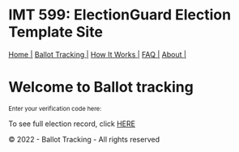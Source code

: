 # IMT 599: ElectionGuard Election Template Site
  <head>
    <link href="style.css" rel="stylesheet">
    <title>Election Results</title>
  </head>
       <nav class="menu">
        <a href="./index.html">Home |</a>
        <a href="./tracking.html">Ballot Tracking |</a>
        <a href="./works.html">How It Works |</a>
        <a href="./FAQ.html">FAQ |</a>
        <a href="https://www.electionguard.vote/">About |</a>
      </nav>  
  </div>
  <body>
    <h1>Welcome to Ballot tracking</h1>
    <sup>Enter your verification code here:</sup>
  <p>To see full election record, click <a href="./Record.html">HERE</a></p>
    <div id="bottom">© 2022 - Ballot <span>Tracking</span> - All rights reserved 
